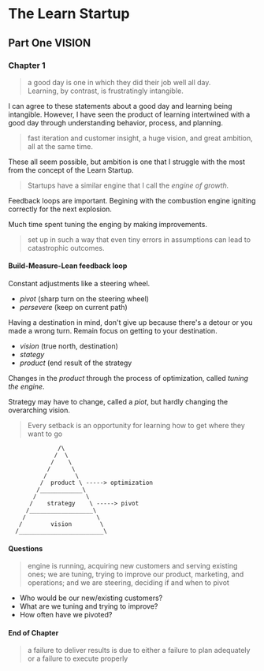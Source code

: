 # The Learn Startup

## Part One VISION

### Chapter 1

> a good day is one in which they did their job well all day.  
> Learning, by contrast, is frustratingly intangible.
> 

I can agree to these statements about a good day and learning being intangible. However, I have seen the product of learning intertwined with a good day through understanding behavior, process, and planning.

> fast iteration and customer insight, a huge vision, and great ambition, all at the same time.
> 

These all seem possible, but ambition is one that I struggle with the most from the concept of the Learn Startup.

> Startups have a similar engine that I call the *engine of growth.*
> 

Feedback loops are important. Begining with the combustion engine igniting correctly for the next explosion.

Much time spent tuning the enging by making improvements.

> set up in such a way that even tiny errors in assumptions can lead to catastrophic outcomes.
> 

#### Build-Measure-Lean feedback loop

Constant adjustments like a steering wheel.

* *pivot* (sharp turn on the steering wheel)
* *persevere* (keep on current path)

Having a destination in mind, don't give up because there's a detour or you made a wrong turn. Remain focus on getting to your destination.

* *vision* (true north, destination)
* *stategy*
* *product* (end result of the strategy

Changes in the *product* through the process of optimization, called *tuning the engine*.

Strategy may have to change, called a *piot*, but hardly changing the overarching vision.

> Every setback is an opportunity for learning how to get where they want to go
> 

```text
              /\
             /  \
            /    \
           /      \
          /        \
         /  product \ -----> optimization
        /____________\
       /              \
      /    strategy    \ -----> pivot
     /__________________\
    /                    \
   /        vision        \
  /________________________\
```

#### Questions

> engine is running, acquiring new customers and serving existing ones; we are tuning, trying to improve our product, marketing, and operations; and we are steering, deciding if and when to pivot
> 

* Who would be our new/existing customers?
* What are we tuning and trying to improve?
* How often have we pivoted?

#### End of Chapter

> a failure to deliver results is due to either a failure to plan adequately or a failure to execute properly
